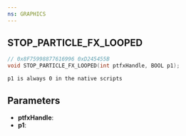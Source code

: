```yaml
---
ns: GRAPHICS
---
```

## STOP_PARTICLE_FX_LOOPED

```c
// 0x8F75998877616996 0xD245455B
void STOP_PARTICLE_FX_LOOPED(int ptfxHandle, BOOL p1);
```

```
p1 is always 0 in the native scripts  
```

## Parameters
* **ptfxHandle**: 
* **p1**: 

